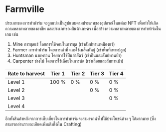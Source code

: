 # Farmville

ประเภทของการทำฟาร์ม จะถูกแบ่งเป็นรูปแบบตามประเภทของอุปกรณ์ในแต่ละ NFT เพื่อทำให้เกิดความหลากหลายของอาชีพ และประเภทของสินค้าเกษตร เพื่อสร้างความหลากหลายของการทำฟาร์มในเกม เช่น

1. Mine การขุดแร่ โดยการใช้จอบในการขุด (เช่าสัมปทานเหมืองแร่)
2. Farmer การทำฟาร์ม โดยการเช่าที่ และใช้เมล็ดพันธุ์ (เช่าพื้นที่เพาะปลูก)
3. Huntsman นายพราน โดยการใช้ปืนล่าสัตว์ (เช่าปืนและสัมปทานป่า)
4. Carpenter ช่างไม้ โดยการใช้เลื่อยในการตัด (เช่าเลื่อยและสัมทานป่า)

| Rate to harvest | Tier 1 | Tier 2 | Tier 3 | Tier 4 |
| --------------- | ------ | ------ | ------ | ------ |
| Level 1         | 100 %  | 0 %    | 0 %    | 0 %    |
| Level 2         |        |        | 0 %    | 0 %    |
| Level 3         |        |        |        | 0 %    |
| Level 4         |        |        |        |        |



อีกทั้งสินค้าหลังจากการเก็บเกี่ยวในการทำฟาร์มจะสามารถนำไปใช้ประโยชน์ต่าง ๆ ได้มากมาย (ซึ่งสามารถอ่านรายละเอียดเพิ่มเติมได้ใน Crafting)
